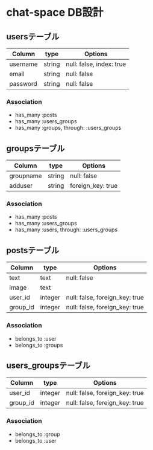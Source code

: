 # chat-space DB設計

## usersテーブル
|Column|type|Options|
|------|----|-------|
|username|string|null: false, index: true|
|email|string|null: false|
|password|string|null: false|
### Association
- has_many :posts
- has_many :users_groups
- has_many :groups, through: :users_groups

## groupsテーブル
|Column|type|Options|
|------|----|-------|
|groupname|string|null: false|
|adduser|string|foreign_key: true|
### Association
- has_many :posts
- has_many :users_groups
- has_many :users, through: :users_groups


## postsテーブル
|Column|type|Options|
|------|----|-------|
|text|text|null: false|
|image|text||
|user_id|integer|null: false, foreign_key: true|
|group_id|integer|null: false, foreign_key: true|
### Association
- belongs_to :user
- belongs_to :groups

## users_groupsテーブル
|Column|type|Options|
|------|----|-------|
|user_id|integer|null: false, foreign_key: true|
|group_id|integer|null: false, fereign_key: true|
### Association
- belongs_to :group
- belongs_to :user